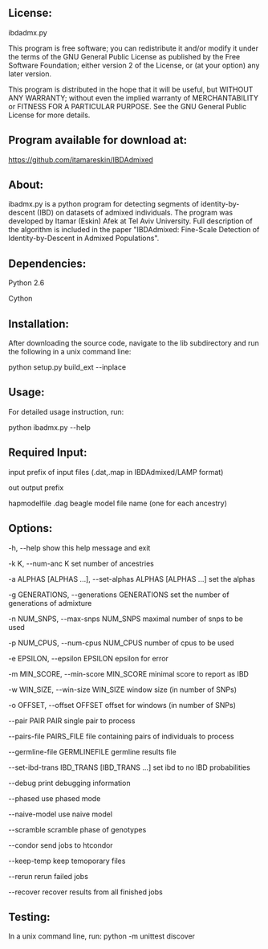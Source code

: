 License:
--------
ibdadmx.py

This program is free software; you can redistribute it and/or modify it under the terms of the GNU General Public License as published by the Free Software Foundation; either version 2 of the License, or (at your option) any later version.

This program is distributed in the hope that it will be useful, but WITHOUT ANY WARRANTY; without even the implied warranty of MERCHANTABILITY or FITNESS FOR A PARTICULAR PURPOSE.  See the GNU General Public License for more details.

Program available for download at: 
----------------------------------

https://github.com/itamareskin/IBDAdmixed

About:
------

ibadmx.py is a python program for detecting segments of identity-by-descent (IBD) on datasets of admixed individuals. The program was developed by Itamar (Eskin) Afek at Tel Aviv University. Full description of the algorithm is included in the paper "IBDAdmixed: Fine-Scale Detection of Identity-by-Descent in Admixed Populations".

Dependencies:
-------------

Python 2.6

Cython

Installation:
-------------

After downloading the source code, navigate to the lib subdirectory and run the following in a unix command line:

python setup.py build_ext --inplace

Usage:
------

For detailed usage instruction, run:

python ibadmx.py --help

Required Input:
---------------

input         prefix of input files (.dat,.map in IBDAdmixed/LAMP format)

out           output prefix

hapmodelfile  .dag beagle model file name (one for each ancestry)

Options:
--------

  -h, --help            show this help message and exit
  
  -k K, --num-anc K     set number of ancestries
  
  -a ALPHAS [ALPHAS ...], --set-alphas ALPHAS [ALPHAS ...]
                        set the alphas
                        
  -g GENERATIONS, --generations GENERATIONS
                        set the number of generations of admixture
                        
  -n NUM_SNPS, --max-snps NUM_SNPS
                        maximal number of snps to be used
                        
  -p NUM_CPUS, --num-cpus NUM_CPUS
                        number of cpus to be used
                        
  -e EPSILON, --epsilon EPSILON
                        epsilon for error
                        
  -m MIN_SCORE, --min-score MIN_SCORE
                        minimal score to report as IBD
                        
  -w WIN_SIZE, --win-size WIN_SIZE
                        window size (in number of SNPs)
                        
  -o OFFSET, --offset OFFSET
                        offset for windows (in number of SNPs)
                        
  --pair PAIR PAIR      single pair to process
  
  --pairs-file PAIRS_FILE
                        file containing pairs of individuals to process
                        
  --germline-file GERMLINEFILE
                        germline results file
                        
  --set-ibd-trans IBD_TRANS [IBD_TRANS ...]
                        set ibd to no IBD probabilities
                        
  --debug               print debugging information
  
  --phased              use phased mode
  
  --naive-model         use naive model
  
  --scramble            scramble phase of genotypes
  
  --condor              send jobs to htcondor
  
  --keep-temp           keep temoporary files
  
  --rerun               rerun failed jobs
  
  --recover             recover results from all finished jobs

Testing:
--------

In a unix command line, run:
python -m unittest discover
